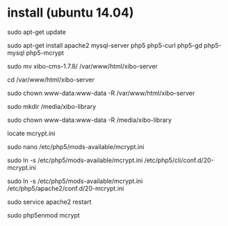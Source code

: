 # install (ubuntu 14.04)
sudo apt-get update

sudo apt-get install apache2 mysql-server php5 php5-curl php5-gd php5-mysql php5-mcrypt


sudo mv xibo-cms-1.7.8/ /var/www/html/xibo-server

cd /var/www/html/xibo-server

sudo chown www-data:www-data -R /var/www/html/xibo-server

sudo mkdir /media/xibo-library

sudo chown www-data:www-data -R /media/xibo-library


locate mcrypt.ini

sudo nano /etc/php5/mods-available/mcrypt.ini

sudo ln -s /etc/php5/mods-available/mcrypt.ini /etc/php5/cli/conf.d/20-mcrypt.ini

sudo ln -s /etc/php5/mods-available/mcrypt.ini /etc/php5/apache2/conf.d/20-mcrypt.ini

sudo service apache2 restart

 sudo php5enmod mcrypt
 
